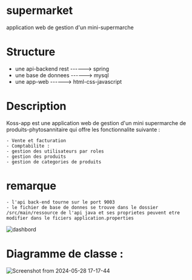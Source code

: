 # supermarket
application  web de gestion d'un mini-supermarche

# Structure 

- une api-backend rest ------> spring
- une base de donnees  ------> mysql
- une app-web          ------>  html-css-javascript

# Description

Koss-app est une application web de gestion d'un mini supermarche de produits-phytosannitaire qui offre les fonctionnalite suivante : 

    - Vente et facturation
    - Comptabilite : 
    - gestion des utilisateurs par roles
    - gestion des produits 
    - gestion de categories de produits

# remarque
    - l'api back-end tourne sur le port 9003 
    - le fichier de base de donnes se trouve dans le dossier /src/main/ressource de l'api java et ses proprietes peuvent etre modifier dans le ficiers application.properties

![dashbord](https://github.com/florentJava/supermarket/assets/130192163/1bef205a-08a5-4a9f-831d-e48446b65c20)


# Diagramme de classe :
![Screenshot from 2024-05-28 17-17-44](https://github.com/florentJava/supermarket/assets/130192163/8f980218-b389-4a83-ba1f-d480579df845)
